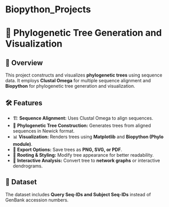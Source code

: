 # Biopython_Projects
# 🧬 Phylogenetic Tree Generation and Visualization  

## 📌 Overview  
This project constructs and visualizes **phylogenetic trees** using sequence data. It employs **Clustal Omega** for multiple sequence alignment and **Biopython** for phylogenetic tree generation and visualization.

## 🛠 Features  
- 🏗 **Sequence Alignment:** Uses Clustal Omega to align sequences.  
- 🌳 **Phylogenetic Tree Construction:** Generates trees from aligned sequences in Newick format.  
- 📊 **Visualization:** Renders trees using **Matplotlib** and **Biopython (Phylo module)**.  
- 💾 **Export Options:** Save trees as **PNG, SVG, or PDF**.  
- 🔬 **Rooting & Styling:** Modify tree appearance for better readability.  
- 📡 **Interactive Analysis:** Convert tree to **network graphs** or interactive dendrograms.

## 📂 Dataset  
The dataset includes **Query Seq-IDs and Subject Seq-IDs** instead of GenBank accession numbers.
